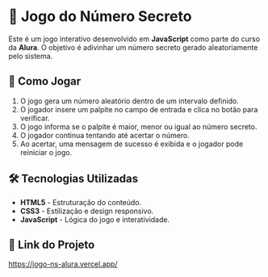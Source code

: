 # 🎲 Jogo do Número Secreto

Este é um jogo interativo desenvolvido em **JavaScript** como parte do curso da **Alura**. O objetivo é adivinhar um número secreto gerado aleatoriamente pelo sistema.

## 🚀 Como Jogar

1. O jogo gera um número aleatório dentro de um intervalo definido.
2. O jogador insere um palpite no campo de entrada e clica no botão para verificar.
3. O jogo informa se o palpite é maior, menor ou igual ao número secreto.
4. O jogador continua tentando até acertar o número.
5. Ao acertar, uma mensagem de sucesso é exibida e o jogador pode reiniciar o jogo.

## 🛠 Tecnologias Utilizadas

- **HTML5** - Estruturação do conteúdo.
- **CSS3** - Estilização e design responsivo.
- **JavaScript** - Lógica do jogo e interatividade.

## 📌 Link do Projeto
https://jogo-ns-alura.vercel.app/

